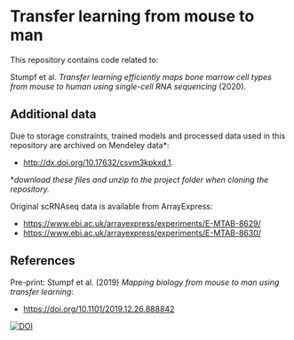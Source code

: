 
# Transfer learning from mouse to man

This repository contains code related to:

Stumpf et al. _Transfer learning efficiently maps bone marrow cell types from mouse to human using single-cell RNA sequencing_ (2020).

## Additional data

Due to storage constraints, trained models and processed data used in this repository are archived on Mendeley data*:

- http://dx.doi.org/10.17632/csvm3kpkxd.1.

**download these files and unzip to the project folder when cloning the repository.*

Original scRNAseq data is available from ArrayExpress:

- https://www.ebi.ac.uk/arrayexpress/experiments/E-MTAB-8629/
- https://www.ebi.ac.uk/arrayexpress/experiments/E-MTAB-8630/


## References

Pre-print: Stumpf et al. (2019) _Mapping biology from mouse to man using transfer learning_:

- https://doi.org/10.1101/2019.12.26.888842


[![DOI](https://zenodo.org/badge/167970392.svg)](https://zenodo.org/badge/latestdoi/167970392)
